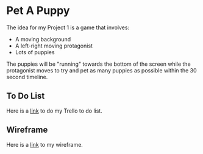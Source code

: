 # Pet A Puppy

The idea for my Project 1 is a game that involves:

- A moving background
- A left-right moving protagonist
- Lots of puppies

The puppies will be "running" towards the bottom of the screen while the protagonist moves to try and pet as many puppies as possible within the 30 second timeline.

## To Do List
Here is a [link](https://trello.com/b/Jyiv5fzo/pet-a-puppy) to do my Trello to do list.

## Wireframe 


Here is a [link](https://wireframepro.mockflow.com/view/pet-a-puppy#/page/7415fa9fe4074b759cebc5fb93895e6f) to my wireframe.

